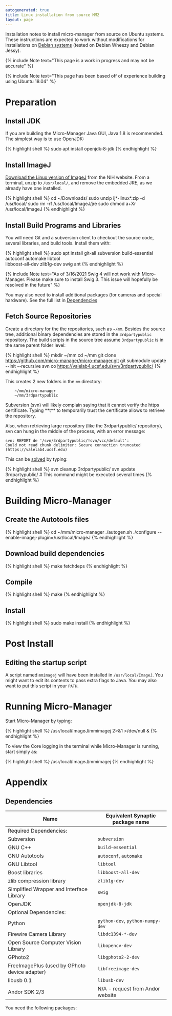 ```yaml
---
autogenerated: true
title: Linux installation from source MM2
layout: page
---
```


Installation notes to install micro-manager from source on Ubuntu
systems. These instructions are expected to work without modifications
for installations on [Debian systems](http://debian.org) (tested on
Debian Wheezy and Debian Jessy).

{% include Note text="This page is a work in progress and may not be accurate" %}

{% include Note text="This page has been based off of experience building using Ubuntu 18.04" %}

# Preparation

## Install JDK

If you are building the Micro-Manager Java GUI, Java 1.8 is recommended.
The simplest way is to use OpenJDK:

{% highlight shell %}
sudo apt install openjdk-8-jdk
{% endhighlight %}

## Install ImageJ

[Download the Linux version of
ImageJ](http://rsb.info.nih.gov/ij/download.html) from the NIH website.
From a terminal, unzip to `/usr/local/`, and remove the embedded JRE, as
we already have one installed.

{% highlight shell %}
cd ~/Downloads/
sudo unzip ij*-linux*.zip -d /usr/local/
sudo rm -rf /usr/local/ImageJ/jre
sudo chmod a+Xr /usr/local/ImageJ
{% endhighlight %}

## Install Build Programs and Libraries

You will need Git and a subversion client to checkout the source code,
several libraries, and build tools. Install them with:

{% highlight shell %}
sudo apt install git-all subversion build-essential autoconf automake libtool \
                     libboost-all-dev zlib1g-dev swig ant
{% endhighlight %}

{% include Note text="As of 3/16/2021 Swig 4 will not work with Micro-Manager. Please make sure to install Swig 3. This issue will hopefully be resolved in the future" %}

You may also need to install additional packages (for cameras and
special hardware). See the full list in
[Dependencies](#dependencies "wikilink")

## Fetch Source Repositories

Create a directory for the the repositories, such as `~/mm`. Besides the
source tree, additional binary dependencies are stored in the
`3rdpartypublic` repository. The build scripts in the source tree assume
`3rdpartypublic` is in the same parent folder level:

{% highlight shell %}
mkdir ~/mm
cd ~/mm
git clone https://github.com/micro-manager/micro-manager.git
git submodule update --init --recursive
svn co https://valelab4.ucsf.edu/svn/3rdpartypublic/
{% endhighlight %}

This creates 2 new folders in the `mm` directory:

```
    ~/mm/micro-manager
    ~/mm/3rdpartypublic
```

Subversion (svn) will likely complain saying that it cannot verify the
https certificate. Typing \*\*t\*\* to temporarily trust the certificate
allows to retrieve the repository.

Also, when retrieving large repository (like the 3rdpartypublic/
repository), svn can hung in the middle of the process, with an error
message:

    svn: REPORT de '/svn/3rdpartypublic/!svn/vcc/default':
    Could not read chunk delimiter: Secure connection truncated (https://valelab4.ucsf.edu)

This can be
[solved](http://stackoverflow.com/questions/4031845/svn-resuming-aborted-checkout#13789596)
by typing:

{% highlight shell %}
svn cleanup 3rdpartypublic/
svn update 3rdpartypublic/ # This command might be executed several times
{% endhighlight %}

# Building Micro-Manager

## Create the Autotools files

{% highlight shell %}
cd ~/mm/micro-manager
./autogen.sh
./configure --enable-imagej-plugin=/usr/local/ImageJ
{% endhighlight %}

## Download build dependencies

{% highlight shell %}
make fetchdeps
{% endhighlight %}

## Compile

{% highlight shell %}
make
{% endhighlight %}

## Install

{% highlight shell %}
sudo make install
{% endhighlight %}

# Post Install

## Editing the startup script

A script named `mmimagej` will have been installed in
`/usr/local/ImageJ`. You might want to edit its contents to pass extra
flags to Java. You may also want to put this script in your `PATH`.

# Running Micro-Manager

Start Micro-Manager by typing:

{% highlight shell %}
/usr/local/ImageJ/mmimagej 2>&1 >/dev/null &
{% endhighlight %}

To view the Core logging in the terminal while Micro-Manager is running,
start simply as:

{% highlight shell %}
/usr/local/ImageJ/mmimagej
{% endhighlight %}

# Appendix

## Dependencies

| Name                                          | Equivalent Synaptic package name |
| --------------------------------------------- | -------------------------------- |
| Required Dependencies:                        |                                  |
| Subversion                                    | `subversion`                     |
| GNU C++                                       | `build-essential`                |
| GNU Autotools                                 | `autoconf`, `automake`           |
| GNU Libtool                                   | `libtool`                        |
| Boost libraries                               | `libboost-all-dev`               |
| zlib compression library                      | `zlib1g-dev`                     |
| Simplified Wrapper and Interface Library      | `swig`                           |
| OpenJDK                                       | `openjdk-8-jdk`                  |
| Optional Dependencies:                        |                                  |
| Python                                        | `python-dev`, `python-numpy-dev` |
| Firewire Camera Library                       | `libdc1394-*-dev`                |
| Open Source Computer Vision Library           | `libopencv-dev`                  |
| GPhoto2                                       | `libgphoto2-2-dev`               |
| FreeImagePlus (used by GPhoto device adapter) | `libfreeimage-dev`               |
| libusb 0.1                                    | `libusb-dev`                     |
| Andor SDK 2/3                                 | N/A - request from Andor website |

You need the following packages:
